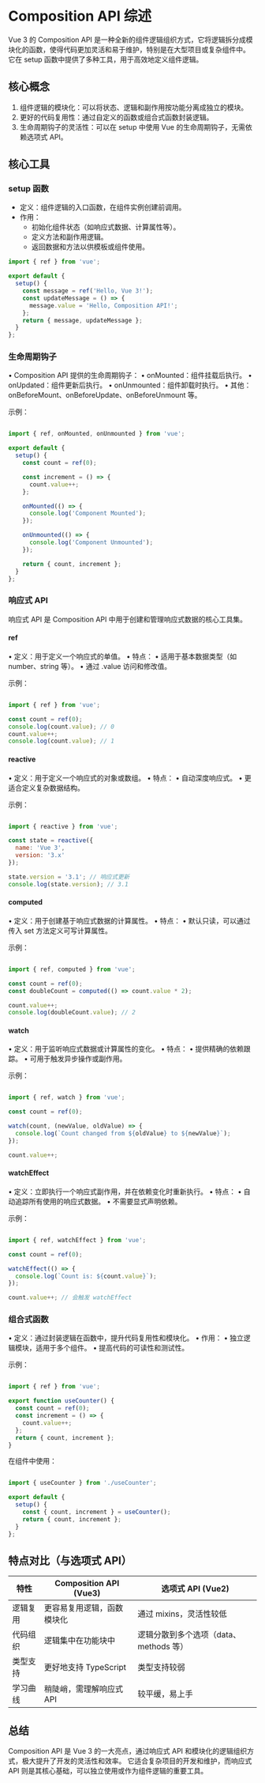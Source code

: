 # Composition API 综述

Vue 3 的 Composition API 是一种全新的组件逻辑组织方式，它将逻辑拆分成模块化的函数，使得代码更加灵活和易于维护，特别是在大型项目或复杂组件中。
它在 setup 函数中提供了多种工具，用于高效地定义组件逻辑。

## 核心概念

1. 组件逻辑的模块化：可以将状态、逻辑和副作用按功能分离成独立的模块。
2. 更好的代码复用性：通过自定义的函数或组合式函数封装逻辑。
3. 生命周期钩子的灵活性：可以在 setup 中使用 Vue 的生命周期钩子，无需依赖选项式 API。

## 核心工具

### setup 函数

- 定义：组件逻辑的入口函数，在组件实例创建前调用。
- 作用：
  - 初始化组件状态（如响应式数据、计算属性等）。
  - 定义方法和副作用逻辑。
  - 返回数据和方法以供模板或组件使用。

```js
import { ref } from 'vue';

export default {
  setup() {
    const message = ref('Hello, Vue 3!');
    const updateMessage = () => {
      message.value = 'Hello, Composition API!';
    };
    return { message, updateMessage };
  }
};
```

### 生命周期钩子

 • Composition API 提供的生命周期钩子：
 • onMounted：组件挂载后执行。
 • onUpdated：组件更新后执行。
 • onUnmounted：组件卸载时执行。
 • 其他：onBeforeMount、onBeforeUpdate、onBeforeUnmount 等。

示例：

```js

import { ref, onMounted, onUnmounted } from 'vue';

export default {
  setup() {
    const count = ref(0);

    const increment = () => {
      count.value++;
    };

    onMounted(() => {
      console.log('Component Mounted');
    });

    onUnmounted(() => {
      console.log('Component Unmounted');
    });

    return { count, increment };
  }
};
```

### 响应式 API

响应式 API 是 Composition API 中用于创建和管理响应式数据的核心工具集。

#### ref

 • 定义：用于定义一个响应式的单值。
 • 特点：
 • 适用于基本数据类型（如 number、string 等）。
 • 通过 .value 访问和修改值。

示例：

```js

import { ref } from 'vue';

const count = ref(0);
console.log(count.value); // 0
count.value++;
console.log(count.value); // 1
```

#### reactive

 • 定义：用于定义一个响应式的对象或数组。
 • 特点：
 • 自动深度响应式。
 • 更适合定义复杂数据结构。

示例：

```js

import { reactive } from 'vue';

const state = reactive({
  name: 'Vue 3',
  version: '3.x'
});

state.version = '3.1'; // 响应式更新
console.log(state.version); // 3.1
```

#### computed

 • 定义：用于创建基于响应式数据的计算属性。
 • 特点：
 • 默认只读，可以通过传入 set 方法定义可写计算属性。

示例：

```js

import { ref, computed } from 'vue';

const count = ref(0);
const doubleCount = computed(() => count.value * 2);

count.value++;
console.log(doubleCount.value); // 2
```

#### watch

 • 定义：用于监听响应式数据或计算属性的变化。
 • 特点：
 • 提供精确的依赖跟踪。
 • 可用于触发异步操作或副作用。

示例：

```js

import { ref, watch } from 'vue';

const count = ref(0);

watch(count, (newValue, oldValue) => {
  console.log(`Count changed from ${oldValue} to ${newValue}`);
});

count.value++;
```

#### watchEffect

 • 定义：立即执行一个响应式副作用，并在依赖变化时重新执行。
 • 特点：
 • 自动追踪所有使用的响应式数据。
 • 不需要显式声明依赖。

示例：

```js

import { ref, watchEffect } from 'vue';

const count = ref(0);

watchEffect(() => {
  console.log(`Count is: ${count.value}`);
});

count.value++; // 会触发 watchEffect
```

### 组合式函数

 • 定义：通过封装逻辑在函数中，提升代码复用性和模块化。
 • 作用：
 • 独立逻辑模块，适用于多个组件。
 • 提高代码的可读性和测试性。

示例：

```js

import { ref } from 'vue';

export function useCounter() {
  const count = ref(0);
  const increment = () => {
    count.value++;
  };
  return { count, increment };
}
```

在组件中使用：

```js

import { useCounter } from './useCounter';

export default {
  setup() {
    const { count, increment } = useCounter();
    return { count, increment };
  }
};
```

## 特点对比（与选项式 API）

| 特性     | Composition API (Vue3)     | 选项式 API (Vue2)                      |
| -------- | -------------------------- | -------------------------------------- |
| 逻辑复用 | 更容易复用逻辑，函数模块化 | 通过 mixins，灵活性较低                |
| 代码组织 | 逻辑集中在功能块中         | 逻辑分散到多个选项（data、methods 等） |
| 类型支持 | 更好地支持 TypeScript      | 类型支持较弱                           |
| 学习曲线 | 稍陡峭，需理解响应式 API   | 较平缓，易上手                         |

## 总结

Composition API 是 Vue 3 的一大亮点，通过响应式 API 和模块化的逻辑组织方式，极大提升了开发的灵活性和效率。
它适合复杂项目的开发和维护，而响应式 API 则是其核心基础，可以独立使用或作为组件逻辑的重要工具。
